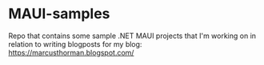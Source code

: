 # MAUI-samples

Repo that contains some sample .NET MAUI projects that I'm working on in relation to writing blogposts for my blog: https://marcusthorman.blogspot.com/
